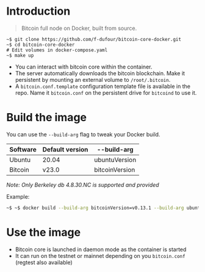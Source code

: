 # Introduction

> Bitcoin full node on Docker, built from source.

```shell
~$ git clone https://github.com/f-dufour/bitcoin-core-docker.git
~$ cd bitcoin-core-docker
# Edit volumes in docker-compose.yaml
~$ make up
```

- You can interact with bitcoin core within the container.
- The server automatically downloads the bitcoin blockchain. Make it persistent by mounting an external volume to `/root/.bitcoin`.
- A `bitcoin.conf.template` configuration template file is available in the repo. Name it `bitcoin.conf` on the persistent drive for `bitcoind` to use it.

# Build the image

You can use the `--build-arg` flag to tweak your Docker build.

| Software    | Default version      | --build-arg       |
|-------------|----------------------|-------------------|
| Ubuntu      | 20.04                | ubuntuVersion     |
| Bitcoin     | v23.0              | bitcoinVersion    |

_Note: Only Berkeley db 4.8.30.NC is supported and provided_

Example:

```bash
~$ ~$ docker build --build-arg bitcoinVersion=v0.13.1 --build-arg ubuntuVersion=bionic -t yourname/bitcoin:0.13.1 .
```

# Use the image

- Bitcoin core is launched in daemon mode as the container is started
- It can run on the testnet or mainnet depending on you `bitcoin.conf` (regtest also available)
